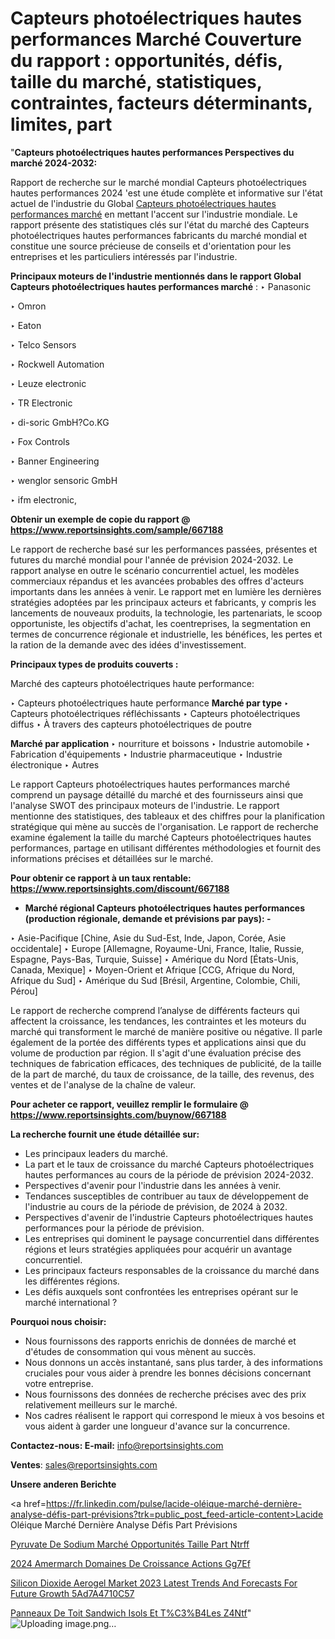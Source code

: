 # Capteurs photoélectriques hautes performances Marché Couverture du rapport : opportunités, défis, taille du marché, statistiques, contraintes, facteurs déterminants, limites, part

"<strong>Capteurs photoélectriques hautes performances Perspectives du marché 2024-2032:</strong>

Rapport de recherche sur le marché mondial Capteurs photoélectriques hautes performances 2024 'est une étude complète et informative sur l'état actuel de l'industrie du Global <a href=https://www.reportsinsights.com/sample/667188>Capteurs photoélectriques hautes performances marché</a> en mettant l'accent sur l'industrie mondiale. Le rapport présente des statistiques clés sur l'état du marché des Capteurs photoélectriques hautes performances fabricants du marché mondial et constitue une source précieuse de conseils et d'orientation pour les entreprises et les particuliers intéressés par l'industrie.

<strong>Principaux moteurs de l'industrie mentionnés dans le rapport Global Capteurs photoélectriques hautes performances marché</strong> :
‣ Panasonic

‣ Omron

‣ Eaton

‣ Telco Sensors

‣ Rockwell Automation

‣ Leuze electronic

‣ TR Electronic

‣ di-soric GmbH?Co.KG

‣ Fox Controls

‣ Banner Engineering

‣ wenglor sensoric GmbH

‣ ifm electronic,

<strong>Obtenir un exemple de copie du rapport @ <a href=https://www.reportsinsights.com/sample/667188>https://www.reportsinsights.com/sample/667188</a></strong>

Le rapport de recherche basé sur les performances passées, présentes et futures du marché mondial pour l'année de prévision 2024-2032. Le rapport analyse en outre le scénario concurrentiel actuel, les modèles commerciaux répandus et les avancées probables des offres d'acteurs importants dans les années à venir. Le rapport met en lumière les dernières stratégies adoptées par les principaux acteurs et fabricants, y compris les lancements de nouveaux produits, la technologie, les partenariats, le scoop opportuniste, les objectifs d'achat, les coentreprises, la segmentation en termes de concurrence régionale et industrielle, les bénéfices, les pertes et la ration de la demande avec des idées d'investissement.

<strong>Principaux types de produits couverts :</strong>

Marché des capteurs photoélectriques haute performance:

‣  Capteurs photoélectriques haute performance <strong> Marché <strong> par type </strong> </strong>
‣ Capteurs photoélectriques réfléchissants
‣ Capteurs photoélectriques diffus
‣ À travers des capteurs photoélectriques de poutre

<strong>Marché par application </strong>
‣ nourriture et boissons
‣ Industrie automobile
‣ Fabrication d'équipements
‣ Industrie pharmaceutique
‣ Industrie électronique
‣ Autres

Le rapport Capteurs photoélectriques hautes performances marché comprend un paysage détaillé du marché et des fournisseurs ainsi que l'analyse SWOT des principaux moteurs de l'industrie. Le rapport mentionne des statistiques, des tableaux et des chiffres pour la planification stratégique qui mène au succès de l'organisation. Le rapport de recherche examine également la taille du marché Capteurs photoélectriques hautes performances, partage en utilisant différentes méthodologies et fournit des informations précises et détaillées sur le marché.

<strong>Pour obtenir ce rapport à un taux rentable: <a href=https://www.reportsinsights.com/discount/667188>https://www.reportsinsights.com/discount/667188</a></strong>
<ul>
  <li><strong>Marché régional Capteurs photoélectriques hautes performances (production régionale, demande et prévisions par pays): -</strong></li>
</ul>
‣ Asie-Pacifique [Chine, Asie du Sud-Est, Inde, Japon, Corée, Asie occidentale]
‣ Europe [Allemagne, Royaume-Uni, France, Italie, Russie, Espagne, Pays-Bas, Turquie, Suisse]
‣ Amérique du Nord [États-Unis, Canada, Mexique]
‣ Moyen-Orient et Afrique [CCG, Afrique du Nord, Afrique du Sud]
‣ Amérique du Sud [Brésil, Argentine, Colombie, Chili, Pérou]

Le rapport de recherche comprend l’analyse de différents facteurs qui affectent la croissance, les tendances, les contraintes et les moteurs du marché qui transforment le marché de manière positive ou négative. Il parle également de la portée des différents types et applications ainsi que du volume de production par région. Il s'agit d'une évaluation précise des techniques de fabrication efficaces, des techniques de publicité, de la taille de la part de marché, du taux de croissance, de la taille, des revenus, des ventes et de l'analyse de la chaîne de valeur.

<strong>Pour acheter ce rapport, veuillez remplir le formulaire @   <a href=https://www.reportsinsights.com/buynow/667188>https://www.reportsinsights.com/buynow/667188</a></strong>

<strong>La recherche fournit une étude détaillée sur:</strong>
<ul>
  <li>Les principaux leaders du marché.</li>
  <li>La part et le taux de croissance du marché Capteurs photoélectriques hautes performances au cours de la période de prévision 2024-2032.</li>
  <li>Perspectives d'avenir pour l'industrie dans les années à venir.</li>
  <li>Tendances susceptibles de contribuer au taux de développement de l'industrie au cours de la période de prévision, de 2024 à 2032.</li>
  <li>Perspectives d'avenir de l'industrie Capteurs photoélectriques hautes performances pour la période de prévision.</li>
  <li>Les entreprises qui dominent le paysage concurrentiel dans différentes régions et leurs stratégies appliquées pour acquérir un avantage concurrentiel.</li>
  <li>Les principaux facteurs responsables de la croissance du marché dans les différentes régions.</li>
  <li>Les défis auxquels sont confrontées les entreprises opérant sur le marché international ?</li>
</ul>
<strong>Pourquoi nous choisir:</strong>
<ul>
  <li>Nous fournissons des rapports enrichis de données de marché et d'études de consommation qui vous mènent au succès.</li>
  <li>Nous donnons un accès instantané, sans plus tarder, à des informations cruciales pour vous aider à prendre les bonnes décisions concernant votre entreprise.</li>
  <li>Nous fournissons des données de recherche précises avec des prix relativement meilleurs sur le marché.</li>
  <li>Nos cadres réalisent le rapport qui correspond le mieux à vos besoins et vous aident à garder une longueur d'avance sur la concurrence.</li>
</ul>
<strong>Contactez-nous:
</strong><strong>E-mail:</strong> <a href=mailto:info@reportsinsights.com>info@reportsinsights.com</a>

<strong>Ventes</strong>: <a href=mailto:sales@reportsinsights.com>sales@reportsinsights.com</a>

<strong>Unsere anderen Berichte</strong>

<a href=https://fr.linkedin.com/pulse/lacide-oléique-marché-dernière-analyse-défis-part-prévisions?trk=public_post_feed-article-content>Lacide Oléique Marché Dernière Analyse Défis Part Prévisions</a>

<a href=https://fr.linkedin.com/pulse/pyruvate-de-sodium-marché-opportunités-taille-part-ntrff/>Pyruvate De Sodium Marché Opportunités Taille Part Ntrff</a>

<a href=https://www.linkedin.com/pulse/2024-amermarch%C3%A9-domaines-de-croissance-actions-gg7ef/>2024 Amermarch Domaines De Croissance Actions Gg7Ef</a>

<a href=https://medium.com/@reportsinsights.aj/silicon-dioxide-aerogel-market-2023-latest-trends-and-forecasts-for-future-growth-5ad7a4710c57>Silicon Dioxide Aerogel Market 2023 Latest Trends And Forecasts For Future Growth 5Ad7A4710C57</a>

<a href=https://www.linkedin.com/pulse/panneaux-de-toit-sandwich-isol%C3%A9s-et-t%C3%B4les-z4ntf/>Panneaux De Toit Sandwich Isols Et T%C3%B4Les Z4Ntf</a>"
![Uploading image.png…]()
